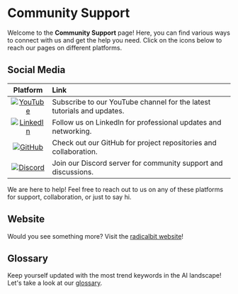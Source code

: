 # Community Support


Welcome to the **Community Support** page! Here, you can find various ways to connect with us and get the help you need. Click on the icons below to reach our pages on different platforms.

## Social Media

| Platform  | Link | 
|:---------:|:-----|
| [![YouTube](https://img.shields.io/badge/YouTube-FF0000?style=for-the-badge&logo=youtube&logoColor=white)](https://www.youtube.com/@radicalbit5002) | Subscribe to our YouTube channel for the latest tutorials and updates. |
| [![LinkedIn](https://img.shields.io/badge/LinkedIn-0A66C2?style=for-the-badge&logo=linkedin&logoColor=white)](https://www.linkedin.com/company/radicalbit/) | Follow us on LinkedIn for professional updates and networking. |
| [![GitHub](https://img.shields.io/badge/GitHub-181717?style=for-the-badge&logo=github&logoColor=white)](https://github.com/radicalbit/radicalbit-ai-monitoring) | Check out our GitHub for project repositories and collaboration. |
| [![Discord](https://img.shields.io/badge/Discord-5865F2?style=for-the-badge&logo=discord&logoColor=white)](https://discord.com/invite/x2Ze8TMRsD) | Join our Discord server for community support and discussions. |



We are here to help! Feel free to reach out to us on any of these platforms for support, collaboration, or just to say hi.

## Website
Would you see something more?  Visit the [radicalbit website](https://radicalbit.ai/)!

## Glossary
Keep yourself updated with the most trend keywords in the AI landscape! Let's take a look at our [glossary](https://radicalbit.ai/resources/glossary/).
